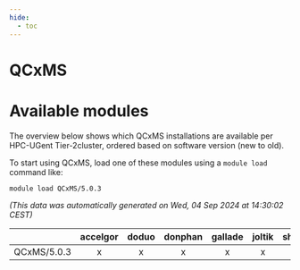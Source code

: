 ```yaml
---
hide:
  - toc
---
```


QCxMS
=====

# Available modules


The overview below shows which QCxMS installations are available per HPC-UGent Tier-2cluster, ordered based on software version (new to old).

To start using QCxMS, load one of these modules using a `module load` command like:

```shell
module load QCxMS/5.0.3
```

*(This data was automatically generated on Wed, 04 Sep 2024 at 14:30:02 CEST)*  

| |accelgor|doduo|donphan|gallade|joltik|shinx|skitty|
| :---: | :---: | :---: | :---: | :---: | :---: | :---: | :---: |
|QCxMS/5.0.3|x|x|x|x|x|-|x|
